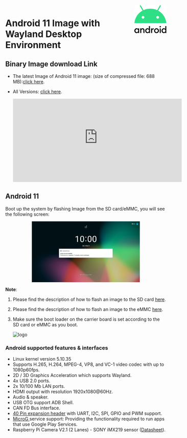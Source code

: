 <img align="right" src="AndroidImages.assets/Android_logo_2019-1593412753766.png" />

Android 11 Image with Wayland Desktop Environment
===

<div class= "bullets">

## Binary Image download Link

- The latest Image of Android 11 image: (size of compressed file: 688 MB):[click here](https://hq0epm0west0us0storage.blob.core.windows.net/%24web/public/SMARC/LEC-iMX8MP/Images/Android/LEC-IMX8MP-2G-IPi-SMARC-PLUS_Android11_1v0_20210607.zip).
- All Versions: <a data-toggle="collapse" data-target="#demo" href="#">click here</a>.
  
    <div id="demo" class="iframe-container collapse" style="z-index: 100; background-color: white;"><iframe class="download-area" src="https://hq0epm0west0us0storage.z22.web.core.windows.net/?prefix=public/SMARC/LEC-iMX8MP/Images/Android/&amp;pageLevel=0" scrolling="no">
      	</iframe></div>
    <style>
    .iframe-container {
        width: 110%;
    }
    .download-area {
    	width:100%;
    	min-height: 260px;
    	height: 260px;
        border: none;
    }
    </style>

## Android 11

Boot up the system by flashing Image from the SD card/eMMC, you will see the following screen:

<img  src="AndroidImages.assets/screenshot.png" alt="Screenshot_20200608-082418" style="zoom: 33%; margin-left: auto; margin-right: auto; display: block;" />

**Note**:

 1. Please find the description of how to flash an image to the SD card  [here](HowToFlashImageSD.html#Flash-Yocto-or-Android-Image).

 2. Please find the description of how to flash an image to the eMMC  [here](HowToFlashImageeMMC.html).

 3. Make sure the boot loader on the carrier board is set according to the SD card or eMMC as you boot.

    ![logo](https://docs.ipi.wiki/smarc-ipi/ipi-smarc-imx8mp/UbuntuImages.assets/Boot_loadert.png)

### Android supported features & interfaces 

*  Linux kernel version 5.10.35
*  Supports H.265, H.264, MPEG-4, VP8, and VC-1 video codec with up to 1080p60fps.
*  2D / 3D Graphics Acceleration which supports Wayland.
*  4x USB 2.0 ports.
*  2x 10/100 Mb LAN ports.
*  HDMI output with resolution 1920x1080@60Hz.
*  Audio & speaker.
*  USB OTG support ADB Shell.
*  CAN FD Bus interface.
*  [40 Pin expansion header](UserInterfaces.html) with UART, I2C, SPI, GPIO and PWM support.
*  [MicroG ](https://microg.org/) service support: Providing the functionality required to run apps that use Google Play Services.
*  Raspberry Pi Camera V2.1 (2 Lanes) - SONY iMX219 sensor ([Datasheet](https://www.raspberrypi.org/documentation/hardware/camera/)).


</div>